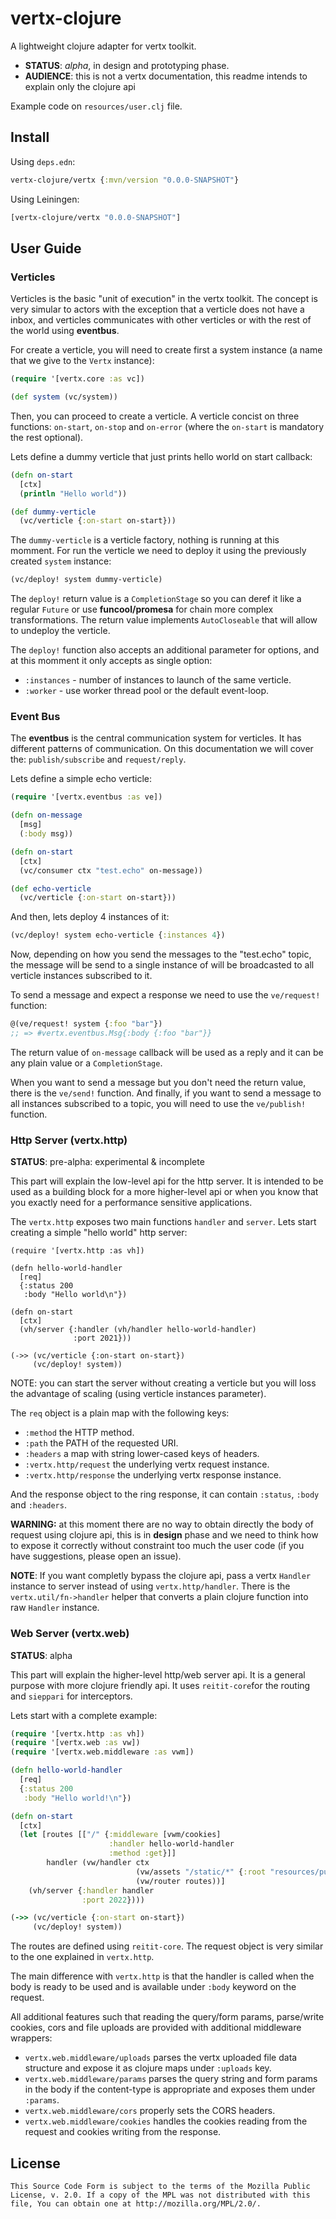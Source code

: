 # vertx-clojure

A lightweight clojure adapter for vertx toolkit.

- **STATUS**: *alpha*, in design and prototyping phase.
- **AUDIENCE**: this is not a vertx documentation, this readme intends
  to explain only the clojure api

Example code on `resources/user.clj` file.


## Install

Using `deps.edn`:

```clojure
vertx-clojure/vertx {:mvn/version "0.0.0-SNAPSHOT"}
```

Using Leiningen:

```clojure
[vertx-clojure/vertx "0.0.0-SNAPSHOT"]
```

## User Guide


### Verticles

Verticles is the basic "unit of execution" in the vertx toolkit. The
concept is very simular to actors with the exception that a verticle
does not have a inbox, and verticles communicates with other verticles
or with the rest of the world using **eventbus**.

For create a verticle, you will need to create first a system instance
(a name that we give to the `Vertx` instance):

```clojure
(require '[vertx.core :as vc])

(def system (vc/system))
```

Then, you can proceed to create a verticle. A verticle concist on
three functions: `on-start`, `on-stop` and `on-error` (where the
`on-start` is mandatory the rest optional).

Lets define a dummy verticle that just prints hello world on start
callback:

```clojure
(defn on-start
  [ctx]
  (println "Hello world"))

(def dummy-verticle
  (vc/verticle {:on-start on-start}))
```

The `dummy-verticle` is a verticle factory, nothing is running at this
momment. For run the verticle we need to deploy it using the
previously created `system` instance:

```clojure
(vc/deploy! system dummy-verticle)
```

The `deploy!` return value is a `CompletionStage` so you can deref it
like a regular `Future` or use **funcool/promesa** for chain more
complex transformations. The return value implements `AutoCloseable`
that will allow to undeploy the verticle.

The `deploy!` function also accepts an additional parameter for
options, and at this momment it only accepts as single option:

- `:instances` - number of instances to launch of the same verticle.
- `:worker` - use worker thread pool or the default event-loop.


### Event Bus

The **eventbus** is the central communication system for verticles. It
has different patterns of communication. On this documentation we will
cover the: `publish/subscribe` and `request/reply`.

Lets define a simple echo verticle:

```clojure
(require '[vertx.eventbus :as ve])

(defn on-message
  [msg]
  (:body msg))

(defn on-start
  [ctx]
  (vc/consumer ctx "test.echo" on-message))

(def echo-verticle
  (vc/verticle {:on-start on-start}))
```

And then, lets deploy 4 instances of it:

```clojure
(vc/deploy! system echo-verticle {:instances 4})
```

Now, depending on how you send the messages to the "test.echo" topic,
the message will be send to a single instance of will be broadcasted
to all verticle instances subscribed to it.

To send a message and expect a response we need to use the
`ve/request!` function:

```clojure
@(ve/request! system {:foo "bar"})
;; => #vertx.eventbus.Msg{:body {:foo "bar"}}
```

The return value of `on-message` callback will be used as a reply and
it can be any plain value or a `CompletionStage`.

When you want to send a message but you don't need the return value,
there is the `ve/send!` function. And finally, if you want to send a
message to all instances subscribed to a topic, you will need to use
the `ve/publish!` function.


### Http Server (vertx.http)

**STATUS**: pre-alpha: experimental & incomplete

This part will explain the low-level api for the http server. It is
intended to be used as a building block for a more higher-level api or
when you know that you exactly need for a performance sensitive
applications.

The `vertx.http` exposes two main functions `handler` and
`server`. Lets start creating a simple "hello world" http server:

```
(require '[vertx.http :as vh])

(defn hello-world-handler
  [req]
  {:status 200
   :body "Hello world\n"})

(defn on-start
  [ctx]
  (vh/server {:handler (vh/handler hello-world-handler)
              :port 2021}))

(->> (vc/verticle {:on-start on-start})
     (vc/deploy! system))
```

NOTE: you can start the server without creating a verticle but you
will loss the advantage of scaling (using verticle instances
parameter).

The `req` object is a plain map with the following keys:

- `:method` the HTTP method.
- `:path` the PATH of the requested URI.
- `:headers` a map with string lower-cased keys of headers.
- `:vertx.http/request` the underlying vertx request instance.
- `:vertx.http/response` the underlying vertx response instance.

And the response object to the ring response, it can contain
`:status`, `:body` and `:headers`.


**WARNING:** at this moment there are no way to obtain directly the
body of request using clojure api, this is in **design** phase and we
need to think how to expose it correctly without constraint too much
the user code (if you have suggestions, please open an issue).

**NOTE**: If you want completly bypass the clojure api, pass a vertx
`Handler` instance to server instead of using
`vertx.http/handler`. There is the `vertx.util/fn->handler` helper
that converts a plain clojure function into raw `Handler` instance.


### Web Server (vertx.web)

**STATUS**: alpha

This part will explain the higher-level http/web server api. It is a
general purpose with more clojure friendly api. It uses
`reitit-core`for the routing and `sieppari` for interceptors.

Lets start with a complete example:

```clojure
(require '[vertx.http :as vh])
(require '[vertx.web :as vw])
(require '[vertx.web.middleware :as vwm])

(defn hello-world-handler
  [req]
  {:status 200
   :body "Hello world!\n"})

(defn on-start
  [ctx]
  (let [routes [["/" {:middleware [vwm/cookies]
                      :handler hello-world-handler
                      :method :get}]]
        handler (vw/handler ctx
                            (vw/assets "/static/*" {:root "resources/public/static"})
                            (vw/router routes))]
    (vh/server {:handler handler
                :port 2022})))

(->> (vc/verticle {:on-start on-start})
     (vc/deploy! system))
```

The routes are defined using `reitit-core`. The request object is very
similar to the one explained in `vertx.http`.

The main difference with `vertx.http` is that the handler is called
when the body is ready to be used and is available under `:body`
keyword on the request.

All additional features such that reading the query/form params,
parse/write cookies, cors and file uploads are provided with additional middleware
wrappers:

- `vertx.web.middleware/uploads` parses the vertx uploaded file data
  structure and expose it as clojure maps under `:uploads` key.
- `vertx.web.middleware/params` parses the query string and form
  params in the body if the content-type is appropriate and exposes
  them under `:params`.
- `vertx.web.middleware/cors` properly sets the CORS headers.
- `vertx.web.middleware/cookies` handles the cookies reading from
  the request and cookies writing from the response.


## License ##

```
This Source Code Form is subject to the terms of the Mozilla Public
License, v. 2.0. If a copy of the MPL was not distributed with this
file, You can obtain one at http://mozilla.org/MPL/2.0/.
```

